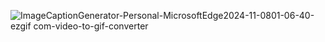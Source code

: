 ![ImageCaptionGenerator-Personal-MicrosoftEdge2024-11-0801-06-40-ezgif com-video-to-gif-converter](https://github.com/user-attachments/assets/9158b4ae-e7d2-426b-98aa-0e9a53e2e3fb)
